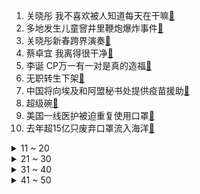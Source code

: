 1. 关晓彤 我不喜欢被人知道每天在干嘛[:link:](https://s.weibo.com/weibo?q=%23关晓彤%20我不喜欢被人知道每天在干嘛%23&Refer=top)
2. 多地发生儿童窨井里鞭炮爆炸事件[:link:](https://s.weibo.com/weibo?q=%23多地发生儿童窨井里鞭炮爆炸事件%23&Refer=top)
3. 关晓彤新春跨界演奏[:link:](https://s.weibo.com/weibo?q=%23关晓彤新春跨界演奏%23&Refer=top)
4. 蔡卓宜 我离得很干净[:link:](https://s.weibo.com/weibo?q=%23蔡卓宜%20我离得很干净%23&Refer=top)
5. 李诞 CP万一有一对是真的造福[:link:](https://s.weibo.com/weibo?q=%23李诞%20CP万一有一对是真的造福%23&Refer=top)
6. 无职转生下架[:link:](https://s.weibo.com/weibo?q=%23无职转生下架%23&Refer=top)
7. 中国将向埃及和阿盟秘书处提供疫苗援助[:link:](https://s.weibo.com/weibo?q=%23中国将向埃及和阿盟秘书处提供疫苗援助%23&Refer=top)
8. 超级碗[:link:](https://s.weibo.com/weibo?q=%23超级碗%23&Refer=top)
9. 美国一线医护被迫重复使用口罩[:link:](https://s.weibo.com/weibo?q=%23美国一线医护被迫重复使用口罩%23&Refer=top)
10. 去年超15亿只废弃口罩流入海洋[:link:](https://s.weibo.com/weibo?q=%23去年超15亿只废弃口罩流入海洋%23&Refer=top)
<details>
<summary>11 ~ 20</summary>

11. 华为确定2020年分红每股1.86元[:link:](https://s.weibo.com/weibo?q=%23华为确定2020年分红每股1.86元%23&Refer=top)
12. 王一博 没想过收获一直在努力做自己[:link:](https://s.weibo.com/weibo?q=%23王一博%20没想过收获一直在努力做自己%23&Refer=top)
13. 马伯骞听Sunnee唱歌时的表情[:link:](https://s.weibo.com/weibo?q=%23马伯骞听Sunnee唱歌时的表情%23&Refer=top)
14. 国家宝藏又见蒋欣古装[:link:](https://s.weibo.com/weibo?q=%23国家宝藏又见蒋欣古装%23&Refer=top)
15. 印度北部冰川断裂已致3人死亡[:link:](https://s.weibo.com/weibo?q=%23印度北部冰川断裂已致3人死亡%23&Refer=top)
16. 济南一批进口冷冻带鱼检出阳性[:link:](https://s.weibo.com/weibo?q=%23济南一批进口冷冻带鱼检出阳性%23&Refer=top)
17. 朋友发声明回应马金瑜债务问题[:link:](https://s.weibo.com/weibo?q=%23朋友发声明回应马金瑜债务问题%23&Refer=top)
18. 金莎穿汉服再唱星月神话[:link:](https://s.weibo.com/weibo?q=%23金莎穿汉服再唱星月神话%23&Refer=top)
19. 嘉宝米粉下架[:link:](https://s.weibo.com/weibo?q=%23嘉宝米粉下架%23&Refer=top)
20. 金晨求网友删博[:link:](https://s.weibo.com/weibo?q=%23金晨求网友删博%23&Refer=top)
</details>
<details>
<summary>21 ~ 30</summary>

21. 不想秒回微信有错吗[:link:](https://s.weibo.com/weibo?q=%23不想秒回微信有错吗%23&Refer=top)
22. 王勉叫陈卓璇我们家璇儿[:link:](https://s.weibo.com/weibo?q=%23王勉叫陈卓璇我们家璇儿%23&Refer=top)
23. 詹俊[:link:](https://s.weibo.com/weibo?q=%23詹俊%23&Refer=top)
24. 张碧晨点赞华晨宇生日微博[:link:](https://s.weibo.com/weibo?q=%23张碧晨点赞华晨宇生日微博%23&Refer=top)
25. 春运母亲的海上生活[:link:](https://s.weibo.com/weibo?q=%23春运母亲的海上生活%23&Refer=top)
26. 杨幂谈白幼瘦审美[:link:](https://s.weibo.com/weibo?q=%23杨幂谈白幼瘦审美%23&Refer=top)
27. 玉秀宋怀恩大婚[:link:](https://s.weibo.com/weibo?q=%23玉秀宋怀恩大婚%23&Refer=top)
28. 章小鱼的底气在淮海路[:link:](https://s.weibo.com/weibo?q=%23章小鱼的底气在淮海路%23&Refer=top)
29. 夏之光被激光笔照射[:link:](https://s.weibo.com/weibo?q=%23夏之光被激光笔照射%23&Refer=top)
30. 杨洁篪同美国国务卿布林肯通电话[:link:](https://s.weibo.com/weibo?q=%23杨洁篪同美国国务卿布林肯通电话%23&Refer=top)
</details>
<details>
<summary>31 ~ 40</summary>

31. lex[:link:](https://s.weibo.com/weibo?q=%23lex%23&Refer=top)
32. 美国前国务卿舒尔茨逝世[:link:](https://s.weibo.com/weibo?q=%23美国前国务卿舒尔茨逝世%23&Refer=top)
33. 还有3天过年[:link:](https://s.weibo.com/weibo?q=%23还有3天过年%23&Refer=top)
34. 黑龙江无新增确诊病例[:link:](https://s.weibo.com/weibo?q=%23黑龙江无新增确诊病例%23&Refer=top)
35. 协和等知名医院字号不得擅自使用[:link:](https://s.weibo.com/weibo?q=%23协和等知名医院字号不得擅自使用%23&Refer=top)
36. 吴宣仪看自己演戏尖叫[:link:](https://s.weibo.com/weibo?q=%23吴宣仪看自己演戏尖叫%23&Refer=top)
37. 中国天眼10%观测时间将对全球开放[:link:](https://s.weibo.com/weibo?q=%23中国天眼10%观测时间将对全球开放%23&Refer=top)
38. 新相亲大会[:link:](https://s.weibo.com/weibo?q=%23新相亲大会%23&Refer=top)
39. 小沐沐和汪涵相似度[:link:](https://s.weibo.com/weibo?q=%23小沐沐和汪涵相似度%23&Refer=top)
40. 罗斯被交易至尼克斯[:link:](https://s.weibo.com/weibo?q=%23罗斯被交易至尼克斯%23&Refer=top)
</details>
<details>
<summary>41 ~ 50</summary>

41. 一人食小份制年夜饭需求增加[:link:](https://s.weibo.com/weibo?q=%23一人食小份制年夜饭需求增加%23&Refer=top)
42. 晴雅集[:link:](https://s.weibo.com/weibo?q=%23晴雅集%23&Refer=top)
43. 大年初一有7部电影上映[:link:](https://s.weibo.com/weibo?q=%23大年初一有7部电影上映%23&Refer=top)
44. 唐三 不流血不痛苦怎么走自己的路[:link:](https://s.weibo.com/weibo?q=%23唐三%20不流血不痛苦怎么走自己的路%23&Refer=top)
45. TheShy纳尔失误[:link:](https://s.weibo.com/weibo?q=%23TheShy纳尔失误%23&Refer=top)
46. 天天向上[:link:](https://s.weibo.com/weibo?q=%23天天向上%23&Refer=top)
47. 湛江警方通报民警持枪伤害案[:link:](https://s.weibo.com/weibo?q=%23湛江警方通报民警持枪伤害案%23&Refer=top)
48. 年夜饭[:link:](https://s.weibo.com/weibo?q=%23年夜饭%23&Refer=top)
49. 国家宝藏[:link:](https://s.weibo.com/weibo?q=%23国家宝藏%23&Refer=top)
50. 阿利松两次失误[:link:](https://s.weibo.com/weibo?q=%23阿利松两次失误%23&Refer=top)
</details>